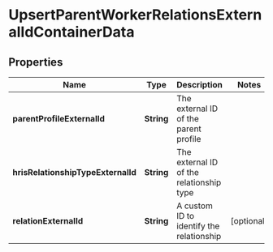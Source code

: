 

# UpsertParentWorkerRelationsExternalIdContainerData


## Properties

| Name | Type | Description | Notes |
|------------ | ------------- | ------------- | -------------|
|**parentProfileExternalId** | **String** | The external ID of the parent profile |  |
|**hrisRelationshipTypeExternalId** | **String** | The external ID of the relationship type |  |
|**relationExternalId** | **String** | A custom ID to identify the relationship |  [optional] |



